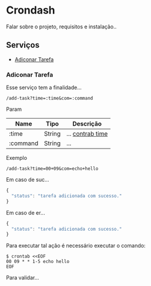 # Crondash

Falar sobre o projeto, requisitos e instalação..

## Serviços

- [Adiconar Tarefa](#adiconar-tarefa)

### Adiconar Tarefa

Esse serviço tem a finalidade...

```
/add-task?time=:time&com=:command
```

Param

| Name | Tipo | Descrição |
|-|-|-|
| :time | String | ... [contrab time](http://url) |
| :command | String | ... |

Exemplo

```
/add-task?time=00+09&com=echo+hello
```

Em caso de suc...

```js
{
  "status": "tarefa adicionada com sucesso."
}
```

Em caso de er...

```js
{
  "status": "tarefa adicionada com sucesso."
}
```

Para executar tal ação é necessário executar o comando:

```
$ crontab <<EOF
00 09 * * 1-5 echo hello
EOF
```

Para validar...
